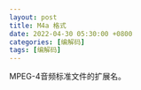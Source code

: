 ```yaml
---
layout: post
title: M4a 格式
date: 2022-04-30 05:30:00 +0800
categories: [编解码]
tags: [编解码]
---
```

MPEG-4音频标准文件的扩展名。